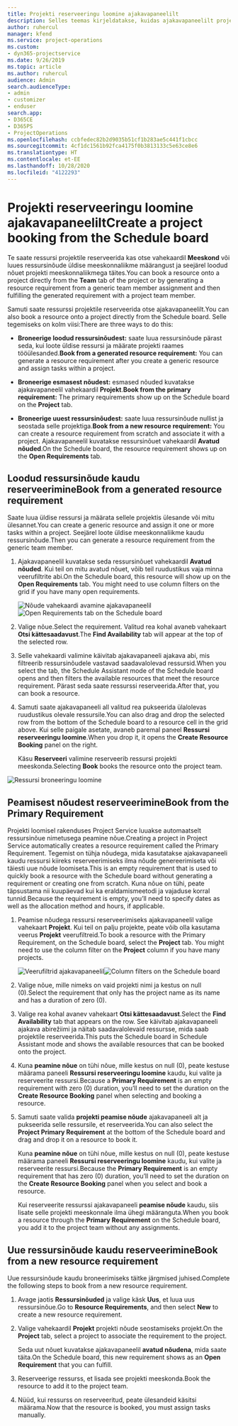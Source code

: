 ```yaml
---
title: Projekti reserveeringu loomine ajakavapaneelilt
description: Selles teemas kirjeldatakse, kuidas ajakavapaneelilt projekti reserveeringut luua.
author: ruhercul
manager: kfend
ms.service: project-operations
ms.custom:
- dyn365-projectservice
ms.date: 9/26/2019
ms.topic: article
ms.author: ruhercul
audience: Admin
search.audienceType:
- admin
- customizer
- enduser
search.app:
- D365CE
- D365PS
- ProjectOperations
ms.openlocfilehash: ccbfedec82b2d9035b51cf1b283ae5c441f1cbcc
ms.sourcegitcommit: 4cf1dc1561b92fca4175f0b3813133c5e63ce8e6
ms.translationtype: HT
ms.contentlocale: et-EE
ms.lasthandoff: 10/28/2020
ms.locfileid: "4122293"
---
```

# <a name="create-a-project-booking-from-the-schedule-board"></a><span data-ttu-id="b397c-103">Projekti reserveeringu loomine ajakavapaneelilt</span><span class="sxs-lookup"><span data-stu-id="b397c-103">Create a project booking from the Schedule board</span></span>

<span data-ttu-id="b397c-104">Te saate ressursi projektile reserveerida kas otse vahekaardil **Meeskond** või luues ressursinõude üldise meeskonnaliikme määrangust ja seejärel loodud nõuet projekti meeskonnaliikmega täites.</span><span class="sxs-lookup"><span data-stu-id="b397c-104">You can book a resource onto a project directly from the **Team** tab of the project or by generating a resource requirement from a generic team member assignment and then fulfilling the generated requirement with a project team member.</span></span>

<span data-ttu-id="b397c-105">Samuti saate ressurssi projektile reserveerida otse ajakavapaneelilt.</span><span class="sxs-lookup"><span data-stu-id="b397c-105">You can also book a resource onto a project directly from the Schedule board.</span></span> <span data-ttu-id="b397c-106">Selle tegemiseks on kolm viisi:</span><span class="sxs-lookup"><span data-stu-id="b397c-106">There are three ways to do this:</span></span>

- <span data-ttu-id="b397c-107">**Broneerige loodud ressursinõudest:** saate luua ressursinõude pärast seda, kui loote üldise ressursi ja määrate projekti raames tööülesanded.</span><span class="sxs-lookup"><span data-stu-id="b397c-107">**Book from a generated resource requirement:** You can generate a resource requirement after you create a generic resource and assign tasks within a project.</span></span>

- <span data-ttu-id="b397c-108">**Broneerige esmasest nõudest:** esmased nõuded kuvatakse ajakavapaneelil vahekaardil **Projekt**.</span><span class="sxs-lookup"><span data-stu-id="b397c-108">**Book from the primary requirement:** The primary requirements show up on the Schedule board on the **Project** tab.</span></span> 

- <span data-ttu-id="b397c-109">**Broneerige uuest ressursinõudest:** saate luua ressursinõude nullist ja seostada selle projektiga.</span><span class="sxs-lookup"><span data-stu-id="b397c-109">**Book from a new resource requirement:** You can create a resource requirement from scratch and associate it with a project.</span></span> <span data-ttu-id="b397c-110">Ajakavapaneelil kuvatakse ressursinõuet vahekaardil **Avatud nõuded**.</span><span class="sxs-lookup"><span data-stu-id="b397c-110">On the Schedule board, the resource requirement shows up on the **Open Requirements** tab.</span></span>

## <a name="book-from-a-generated-resource-requirement"></a><span data-ttu-id="b397c-111">Loodud ressursinõude kaudu reserveerimine</span><span class="sxs-lookup"><span data-stu-id="b397c-111">Book from a generated resource requirement</span></span>

<span data-ttu-id="b397c-112">Saate luua üldise ressursi ja määrata sellele projektis ülesande või mitu ülesannet.</span><span class="sxs-lookup"><span data-stu-id="b397c-112">You can create a generic resource and assign it one or more tasks within a project.</span></span> <span data-ttu-id="b397c-113">Seejärel loote üldise meeskonnaliikme kaudu ressursinõude.</span><span class="sxs-lookup"><span data-stu-id="b397c-113">Then you can generate a resource requirement from the generic team member.</span></span> 

1.  <span data-ttu-id="b397c-114">Ajakavapaneelil kuvatakse seda ressursinõuet vahekaardil **Avatud nõuded**. Kui teil on mitu avatud nõuet, võib teil ruudustikus vaja minna veerufiltrite abi.</span><span class="sxs-lookup"><span data-stu-id="b397c-114">On the Schedule board, this resource will show up on the **Open Requirements** tab. You might need to use column filters on the grid if you have many open requirements.</span></span> 

    <span data-ttu-id="b397c-115">![Nõude vahekaardi avamine ajakavapaneelil](media/FAQ-Project-Booking-Schedule-Board-1.png "Kuvatõmmis reserveeringute ja määrangute tabelist")</span><span class="sxs-lookup"><span data-stu-id="b397c-115">![Open Requirements tab on the Schedule board](media/FAQ-Project-Booking-Schedule-Board-1.png "Screenshot of bookings and assignments table")</span></span>

2. <span data-ttu-id="b397c-116">Valige nõue.</span><span class="sxs-lookup"><span data-stu-id="b397c-116">Select the requirement.</span></span> <span data-ttu-id="b397c-117">Valitud rea kohal avaneb vahekaart **Otsi kättesaadavust**.</span><span class="sxs-lookup"><span data-stu-id="b397c-117">The **Find Availability** tab will appear at the top of the selected row.</span></span>
 
3. <span data-ttu-id="b397c-118">Selle vahekaardi valimine käivitab ajakavapaneeli ajakava abi, mis filtreerib ressursinõudele vastavad saadavalolevad ressursid.</span><span class="sxs-lookup"><span data-stu-id="b397c-118">When you select the tab, the Schedule Assistant mode of the Schedule board opens and then filters the available resources that meet the resource requirement.</span></span> <span data-ttu-id="b397c-119">Pärast seda saate ressurssi reserveerida.</span><span class="sxs-lookup"><span data-stu-id="b397c-119">After that, you can book a resource.</span></span>

4. <span data-ttu-id="b397c-120">Samuti saate ajakavapaneeli all valitud rea pukseerida ülalolevas ruudustikus olevale ressursile.</span><span class="sxs-lookup"><span data-stu-id="b397c-120">You can also drag and drop the selected row from the bottom of the Schedule board to a resource cell in the grid above.</span></span> <span data-ttu-id="b397c-121">Kui selle paigale asetate, avaneb paremal paneel **Ressursi reserveeringu loomine**.</span><span class="sxs-lookup"><span data-stu-id="b397c-121">When you drop it, it opens the **Create Resource Booking** panel on the right.</span></span>

    <span data-ttu-id="b397c-122">Käsu **Reserveeri** valimine reserveerib ressursi projekti meeskonda.</span><span class="sxs-lookup"><span data-stu-id="b397c-122">Selecting **Book** books the resource onto the project team.</span></span>

![Ressursi broneeringu loomine](media/FAQ-Project-Booking-Schedule-Board-6.png "")
 

## <a name="book-from-the-primary-requirement"></a><span data-ttu-id="b397c-124">Peamisest nõudest reserveerimine</span><span class="sxs-lookup"><span data-stu-id="b397c-124">Book from the Primary Requirement</span></span>

<span data-ttu-id="b397c-125">Projekti loomisel rakenduses Project Service luuakse automaatselt ressursinõue nimetusega peamine nõue.</span><span class="sxs-lookup"><span data-stu-id="b397c-125">Creating a project in Project Service automatically creates a resource requirement called the Primary Requirement.</span></span> <span data-ttu-id="b397c-126">Tegemist on tühja nõudega, mida kasutatakse ajakavapaneeli kaudu ressursi kiireks reserveerimiseks ilma nõude genereerimiseta või täiesti uue nõude loomiseta.</span><span class="sxs-lookup"><span data-stu-id="b397c-126">This is an empty requirement that is used to quickly book a resource with the Schedule board without generating a requirement or creating one from scratch.</span></span> <span data-ttu-id="b397c-127">Kuna nõue on tühi, peate täpsustama nii kuupäevad kui ka eraldamismeetodi ja vajaduse korral tunnid.</span><span class="sxs-lookup"><span data-stu-id="b397c-127">Because the requirement is empty, you’ll need to specify dates as well as the allocation method and hours, if applicable.</span></span> 

1. <span data-ttu-id="b397c-128">Peamise nõudega ressursi reserveerimiseks ajakavapaneelil valige vahekaart **Projekt**. Kui teil on palju projekte, peate võib olla kasutama veerus **Projekt** veerufiltreid.</span><span class="sxs-lookup"><span data-stu-id="b397c-128">To book a resource with the Primary Requirement, on the Schedule board, select the **Project** tab. You might need to use the column filter on the **Project** column if you have many projects.</span></span>

   <span data-ttu-id="b397c-129">![Veerufiltrid ajakavapaneelil](media/FAQ-Project-Booking-Schedule-Board-2.png "Kuvatõmmis reserveeringute ja määrangute tabelist")</span><span class="sxs-lookup"><span data-stu-id="b397c-129">![Column filters on the Schedule board](media/FAQ-Project-Booking-Schedule-Board-2.png "Screenshot of bookings and assignments table")</span></span>

2. <span data-ttu-id="b397c-130">Valige nõue, mille nimeks on vaid projekti nimi ja kestus on null (0).</span><span class="sxs-lookup"><span data-stu-id="b397c-130">Select the requirement that only has the project name as its name and has a duration of zero (0).</span></span>

3. <span data-ttu-id="b397c-131">Valige rea kohal avanev vahekaart **Otsi kättesaadavust**.</span><span class="sxs-lookup"><span data-stu-id="b397c-131">Select the **Find Availability** tab that appears on the row.</span></span> <span data-ttu-id="b397c-132">See käivitab ajakavapaneeli ajakava abirežiimi ja näitab saadavalolevaid ressursse, mida saab projektile reserveerida.</span><span class="sxs-lookup"><span data-stu-id="b397c-132">This puts the Schedule board in Schedule Assistant mode and shows the available resources that can be booked onto the project.</span></span>

4. <span data-ttu-id="b397c-133">Kuna **peamine nõue** on tühi nõue, mille kestus on null (0), peate kestuse määrama paneeli **Ressursi reserveeringu loomine** kaudu, kui valite ja reserveerite ressursi.</span><span class="sxs-lookup"><span data-stu-id="b397c-133">Because a **Primary Requirement** is an empty requirement with zero (0) duration, you’ll need to set the duration on the **Create Resource Booking** panel when selecting and booking a resource.</span></span>

5. <span data-ttu-id="b397c-134">Samuti saate valida **projekti peamise nõude** ajakavapaneeli alt ja pukseerida selle ressursile, et reserveerida.</span><span class="sxs-lookup"><span data-stu-id="b397c-134">You can also select the **Project Primary Requirement** at the bottom of the Schedule board and drag and drop it on a resource to book it.</span></span>
 
    <span data-ttu-id="b397c-135">Kuna **peamine nõue** on tühi nõue, mille kestus on null (0), peate kestuse määrama paneeli **Ressursi reserveeringu loomine** kaudu, kui valite ja reserveerite ressursi.</span><span class="sxs-lookup"><span data-stu-id="b397c-135">Because the **Primary Requirement** is an empty requirement that has zero (0) duration, you’ll need to set the duration on the **Create Resource Booking** panel when you select and book a resource.</span></span>
 
    <span data-ttu-id="b397c-136">Kui reserveerite ressurssi ajakavapaneeli **peamise nõude** kaudu, siis lisate selle projekti meeskonnale ilma ühegi määranguta.</span><span class="sxs-lookup"><span data-stu-id="b397c-136">When you book a resource through the **Primary Requirement** on the Schedule board, you add it to the project team without any assignments.</span></span>
 
## <a name="book-from-a-new-resource-requirement"></a><span data-ttu-id="b397c-137">Uue ressursinõude kaudu reserveerimine</span><span class="sxs-lookup"><span data-stu-id="b397c-137">Book from a new resource requirement</span></span>
<span data-ttu-id="b397c-138">Uue ressursinõude kaudu broneerimiseks täitke järgmised juhised.</span><span class="sxs-lookup"><span data-stu-id="b397c-138">Complete the following steps to book from a new resource requirement.</span></span> 

1. <span data-ttu-id="b397c-139">Avage jaotis **Ressursinõuded** ja valige käsk **Uus**, et luua uus ressursinõue.</span><span class="sxs-lookup"><span data-stu-id="b397c-139">Go to **Resource Requirements**, and then select **New** to create a new resource requirement.</span></span>

2. <span data-ttu-id="b397c-140">Valige vahekaardil **Projekt** projekti nõude seostamiseks projekt.</span><span class="sxs-lookup"><span data-stu-id="b397c-140">On the **Project** tab, select a project to associate the requirement to the project.</span></span>
 
    <span data-ttu-id="b397c-141">Seda uut nõuet kuvatakse ajakavapaneelil **avatud nõudena**, mida saate täita.</span><span class="sxs-lookup"><span data-stu-id="b397c-141">On the Schedule board, this new requirement shows as an **Open Requirement** that you can fulfill.</span></span>

3. <span data-ttu-id="b397c-142">Reserveerige ressurss, et lisada see projekti meeskonda.</span><span class="sxs-lookup"><span data-stu-id="b397c-142">Book the resource to add it to the project team.</span></span>

4. <span data-ttu-id="b397c-143">Nüüd, kui ressurss on reserveeritud, peate ülesandeid käsitsi määrama.</span><span class="sxs-lookup"><span data-stu-id="b397c-143">Now that the resource is booked, you must assign tasks manually.</span></span>

